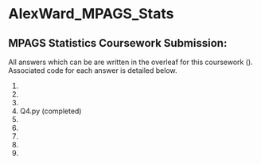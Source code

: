 # AlexWard_MPAGS_Stats
## MPAGS Statistics Coursework Submission:

All answers which can be are written in the overleaf for this coursework (). Associated code for each answer is detailed below.

1.
2.
3.
4. Q4.py (completed)
5.
6.
7.
8.
9.
